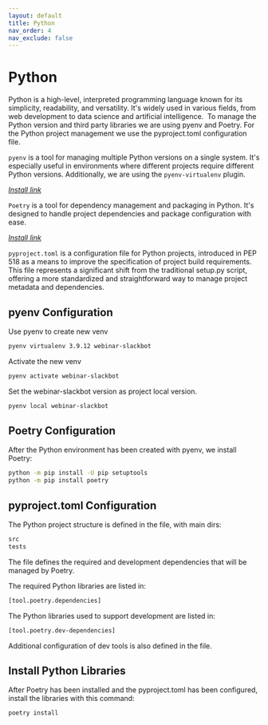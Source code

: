 ```yaml
---
layout: default
title: Python
nav_order: 4
nav_exclude: false
---
```


# Python

Python is a high-level, interpreted programming language known for its simplicity, readability, and versatility. It's widely used in various fields, from web development to data science and artificial intelligence.
​
To manage the Python version and third party libraries we are using pyenv and Poetry. For the Python project management we use the pyproject.toml configuration file.

`pyenv` is a tool for managing multiple Python versions on a single system. It's especially useful in environments where different projects require different Python versions. Additionally, we are using the `pyenv-virtualenv` plugin.

*<a href="https://realpython.com/intro-to-pyenv/#installing-pyenv" target="_blank">Install link</a>*

`Poetry` is a tool for dependency management and packaging in Python. It's designed to handle project dependencies and package configuration with ease.

*<a href="https://python-poetry.org/docs/" target="_blank">Install link</a>*

`pyproject.toml` is a configuration file for Python projects, introduced in PEP 518 as a means to improve the specification of project build requirements. This file represents a significant shift from the traditional setup.py script, offering a more standardized and straightforward way to manage project metadata and dependencies.

## pyenv Configuration

Use pyenv to create new venv

```zsh
pyenv virtualenv 3.9.12 webinar-slackbot
```

Activate the new venv

```zsh
pyenv activate webinar-slackbot
```

Set the webinar-slackbot version as project local version.

```zsh
pyenv local webinar-slackbot
```

## Poetry Configuration

After the Python environment has been created with pyenv, we install Poetry:

```zsh
python -m pip install -U pip setuptools
python -m pip install poetry
```

## pyproject.toml Configuration

The Python project structure is defined in the file, with main dirs:

```zsh
src
tests
```

The file defines the required and development dependencies that will be managed by Poetry.

The required Python libraries are listed in:

```zsh
[tool.poetry.dependencies]
```

The Python libraries used to support development are listed in:

```zsh
[tool.poetry.dev-dependencies]
```

Additional configuration of dev tools is also defined in the file.

## Install Python Libraries

After Poetry has been installed and the pyproject.toml has been configured, install the libraries with this command:

```zsh
poetry install
```

